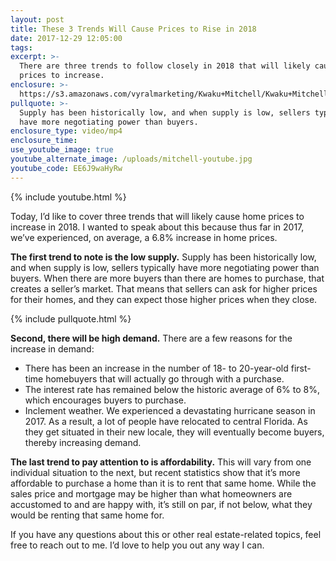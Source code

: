 ```yaml
---
layout: post
title: These 3 Trends Will Cause Prices to Rise in 2018
date: 2017-12-29 12:05:00
tags:
excerpt: >-
  There are three trends to follow closely in 2018 that will likely cause home
  prices to increase.
enclosure: >-
  https://s3.amazonaws.com/vyralmarketing/Kwaku+Mitchell/Kwaku+Mitchell-+These+3+Trends+Will+Cause+Prices+to+Rise+in+2018.mp4
pullquote: >-
  Supply has been historically low, and when supply is low, sellers typically
  have more negotiating power than buyers.
enclosure_type: video/mp4
enclosure_time:
use_youtube_image: true
youtube_alternate_image: /uploads/mitchell-youtube.jpg
youtube_code: EE6J9waHyRw
---
```



{% include youtube.html %}

Today, I’d like to cover three trends that will likely cause home prices to increase in 2018. I wanted to speak about this because thus far in 2017, we’ve experienced, on average, a 6.8% increase in home prices.

**The first trend to note is the low supply.** Supply has been historically low, and when supply is low, sellers typically have more negotiating power than buyers. When there are more buyers than there are homes to purchase, that creates a seller’s market. That means that sellers can ask for higher prices for their homes, and they can expect those higher prices when they close.

{% include pullquote.html %}

**Second, there will be high demand.** There are a few reasons for the increase in demand:

* There has been an increase in the number of 18- to 20-year-old first-time homebuyers that will actually go through with a purchase.
* The interest rate has remained below the historic average of 6% to 8%, which encourages buyers to purchase.
* Inclement weather. We experienced a devastating hurricane season in 2017. As a result, a lot of people have relocated to central Florida. As they get situated in their new locale, they will eventually become buyers, thereby increasing demand.

**The last trend to pay attention to is affordability.** This will vary from one individual situation to the next, but recent statistics show that it’s more affordable to purchase a home than it is to rent that same home. While the sales price and mortgage may be higher than what homeowners are accustomed to and are happy with, it’s still on par, if not below, what they would be renting that same home for.

If you have any questions about this or other real estate-related topics, feel free to reach out to me. I’d love to help you out any way I can.